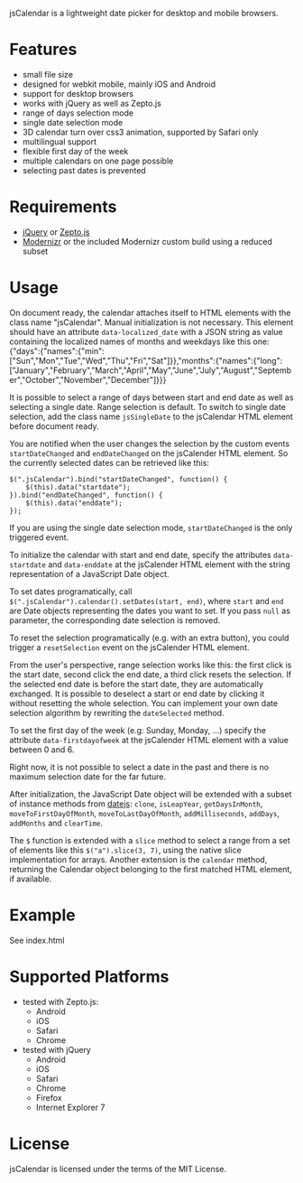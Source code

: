 jsCalendar is a lightweight date picker for desktop and mobile browsers.

# Features

* small file size
* designed for webkit mobile, mainly iOS and Android
* support for desktop browsers
* works with jQuery as well as Zepto.js
* range of days selection mode
* single date selection mode
* 3D calendar turn over css3 animation, supported by Safari only
* multilingual support
* flexible first day of the week
* multiple calendars on one page possible
* selecting past dates is prevented

# Requirements

* [jQuery](http://jquery.com/) or [Zepto.js](https://github.com/madrobby/zepto)
* [Modernizr](http://www.modernizr.com/) or the included Modernizr custom build using a reduced subset

# Usage

On document ready, the calendar attaches itself to HTML elements with the class name "jsCalendar". Manual initialization is not necessary. This element should have an attribute `data-localized_date` with a JSON string as value containing the localized names of months and weekdays like this one:
    {"days":{"names":{"min":["Sun","Mon","Tue","Wed","Thu","Fri","Sat"]}},"months":{"names":{"long":["January","February","March","April","May","June","July","August","September","October","November","December"]}}}
    
It is possible to select a range of days between start and end date as well as selecting a single date. Range selection is default. To switch to single date selection, add the class name `jsSingleDate` to the jsCalendar HTML element before document ready.

You are notified when the user changes the selection by the custom events `startDateChanged` and `endDateChanged` on the jsCalender HTML element. So the currently selected dates can be retrieved like this:

    $(".jsCalendar").bind("startDateChanged", function() {
        $(this).data("startdate");
    }).bind("endDateChanged", function() {
        $(this).data("enddate");
    });

If you are using the single date selection mode, `startDateChanged` is the only triggered event.

To initialize the calendar with start and end date, specify the attributes `data-startdate` and `data-enddate` at the jsCalender HTML element with the string representation of a JavaScript Date object.

To set dates programatically, call `$(".jsCalendar").calendar().setDates(start, end)`, where `start` and `end` are Date objects representing the dates you want to set. If you pass `null` as parameter, the corresponding date selection is removed.

To reset the selection programatically (e.g. with an extra button), you could trigger a `resetSelection` event on the jsCalender HTML element.

From the user's perspective, range selection works like this: the first click is the start date, second click the end date, a third click resets the selection.
If the selected end date is before the start date, they are automatically exchanged. It is possible to deselect a start or end date by clicking it without resetting the whole selection. You can implement your own date selection algorithm by rewriting the `dateSelected` method.

To set the first day of the week (e.g: Sunday, Monday, ...) specify the attribute `data-firstdayofweek` at the jsCalender HTML element with a value between 0 and 6.

Right now, it is not possible to select a date in the past and there is no maximum selection date for the far future.

After initialization, the JavaScript Date object will be extended with a subset of instance methods from [datejs](http://www.datejs.com/): `clone`, `isLeapYear`, `getDaysInMonth`, `moveToFirstDayOfMonth`, `moveToLastDayOfMonth`, `addMilliseconds`, `addDays`, `addMonths` and `clearTime`.

The `$` function is extended with a `slice` method to select a range from a set of elements like this `$("a").slice(3, 7)`, using the native slice implementation for arrays. Another extension is the `calendar` method, returning the Calendar object belonging to the first matched HTML element, if available.

# Example

See index.html

# Supported Platforms

* tested with Zepto.js:
  * Android
  * iOS
  * Safari
  * Chrome
* tested with jQuery
  * Android
  * iOS
  * Safari
  * Chrome
  * Firefox
  * Internet Explorer 7

# License

jsCalendar is licensed under the terms of the MIT License.
